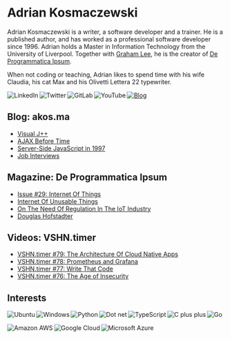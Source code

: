 # Adrian Kosmaczewski

Adrian Kosmaczewski is a writer, a software developer and a trainer. He is a published author, and has worked as a professional software developer since 1996. Adrian holds a Master in Information Technology from the University of Liverpool. Together with [Graham Lee](https://github.com/iamleeg/), he is the creator of [De Programmatica Ipsum](https://deprogrammaticaipsum.com).

When not coding or teaching, Adrian likes to spend time with his wife Claudia, his cat Max and his Olivetti Lettera 22 typewriter.

[<img align="left" alt="LinkedIn" src="https://img.shields.io/badge/linkedin-%230077B5.svg?&style=for-the-badge&logo=linkedin&logoColor=white">](https://linkedin.com/in/akosma) [<img align="left" alt="Twitter" src="https://img.shields.io/badge/twitter-%231DA1F2.svg?&style=for-the-badge&logo=twitter&logoColor=white">](https://twitter.com/akosma) [<img align="left" alt="GitLab" src="https://img.shields.io/badge/gitlab-%23330f63.svg?&style=for-the-badge&logo=gitlab&logoColor=white">](https://gitlab.com/akosma) [<img alt="YouTube" align="left" src="https://img.shields.io/badge/youtube-%23FF0000.svg?&style=for-the-badge&logo=youtube&logoColor=white">](https://vshn.tv) [<img alt="Blog" src="https://img.shields.io/badge/rss-%23FFA500.svg?&style=for-the-badge&logo=rss&logoColor=white">](https://akos.ma/index.xml)

## Blog: akos.ma

<!-- AKOSMA:START -->
- [Visual J++](https://akos.ma/visual-j-/)
- [AJAX Before Time](https://akos.ma/ajax-before-time/)
- [Server-Side JavaScript in 1997](https://akos.ma/server-side-javascript-in-1997/)
- [Job Interviews](https://akos.ma/job-interviews/)
<!-- AKOSMA:END -->

## Magazine: De Programmatica Ipsum

<!-- DEPROGIPSUM:START -->
- [Issue #29: Internet Of Things](https://deprogrammaticaipsum.com/issue-29-internet-of-things/)
- [Internet Of Unusable Things](https://deprogrammaticaipsum.com/internet-of-unusable-things/)
- [On The Need Of Regulation In The IoT Industry](https://deprogrammaticaipsum.com/on-the-need-of-regulation-in-the-iot-industry/)
- [Douglas Hofstadter](https://deprogrammaticaipsum.com/douglas-hofstadter/)
<!-- DEPROGIPSUM:END -->

## Videos: VSHN.timer

<!-- VSHNTIMER:START -->
- [VSHN.timer #79: The Architecture Of Cloud Native Apps](https://www.youtube.com/watch?v=6Dx7d0Sq58E)
- [VSHN.timer #78: Prometheus and Grafana](https://www.youtube.com/watch?v=GFNKyHqJQvI)
- [VSHN.timer #77: Write That Code](https://www.youtube.com/watch?v=tVnLHn-hIes)
- [VSHN.timer #76: The Age of Insecurity](https://www.youtube.com/watch?v=D3nlCPiyrkg)
<!-- VSHNTIMER:END -->

## Interests

<img align="left" alt="Ubuntu" src="https://img.shields.io/badge/ubuntu-E95420?logo=ubuntu&logoColor=white&style=for-the-badge"> <img align="left" alt="Windows" src="https://img.shields.io/badge/windows-0078D6?logo=windows&logoColor=white&style=for-the-badge"> <img align="left" alt="Python" src="https://img.shields.io/badge/python-%233776AB.svg?&style=for-the-badge&logo=python&logoColor=white"> <img alt="Dot net" align="left" src="https://img.shields.io/badge/dotnet-net%23239120.svg?color=5C2D91&style=for-the-badge&logo=.net&logoColor=white"> <img align="left" alt="TypeScript" src="https://img.shields.io/badge/typescript%20-%23007ACC.svg?&style=for-the-badge&logo=typescript&logoColor=white"> <img align="left" alt="C plus plus" src="https://img.shields.io/badge/c++%20-%2300599C.svg?&style=for-the-badge&logo=c%2B%2B&logoColor=white"> <img alt="Go" src="https://img.shields.io/badge/go-%2300ADD8.svg?&style=for-the-badge&logo=go&logoColor=white">

<img align="left" alt="Amazon AWS" src="https://img.shields.io/badge/Amazon%20AWS-%23232F3E?logo=amazon-aws&logoColor=white&style=for-the-badge"> <img align="left" alt="Google Cloud" src="https://img.shields.io/badge/Google%20Cloud-%234285F4?logo=google-cloud&logoColor=white&style=for-the-badge "> <img alt="Microsoft Azure" src="https://img.shields.io/badge/Microsoft%20Azure-0089D6?logo=microsoft-azure&logoColor=white&style=for-the-badge">

